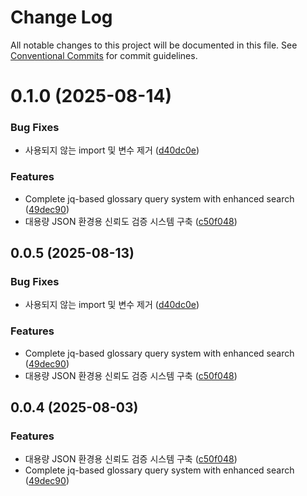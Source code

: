 # Change Log

All notable changes to this project will be documented in this file.
See [Conventional Commits](https://conventionalcommits.org) for commit guidelines.

# 0.1.0 (2025-08-14)


### Bug Fixes

* 사용되지 않는 import 및 변수 제거 ([d40dc0e](https://github.com/context-action/context-action/commit/d40dc0e2dfd9f277f334ec156a0218f56570ae10))


### Features

* Complete jq-based glossary query system with enhanced search ([49dec90](https://github.com/context-action/context-action/commit/49dec9091245a20645e69711af128e7e395395f8))
* 대용량 JSON 환경용 신뢰도 검증 시스템 구축 ([c50f048](https://github.com/context-action/context-action/commit/c50f048f2f6dc9ee0f6618e04ad430ac9ff726c7))





## 0.0.5 (2025-08-13)


### Bug Fixes

* 사용되지 않는 import 및 변수 제거 ([d40dc0e](https://github.com/context-action/context-action/commit/d40dc0e2dfd9f277f334ec156a0218f56570ae10))


### Features

* Complete jq-based glossary query system with enhanced search ([49dec90](https://github.com/context-action/context-action/commit/49dec9091245a20645e69711af128e7e395395f8))
* 대용량 JSON 환경용 신뢰도 검증 시스템 구축 ([c50f048](https://github.com/context-action/context-action/commit/c50f048f2f6dc9ee0f6618e04ad430ac9ff726c7))





## 0.0.4 (2025-08-03)


### Features

* 대용량 JSON 환경용 신뢰도 검증 시스템 구축 ([c50f048](https://github.com/context-action/context-action/commit/c50f048f2f6dc9ee0f6618e04ad430ac9ff726c7))
* Complete jq-based glossary query system with enhanced search ([49dec90](https://github.com/context-action/context-action/commit/49dec9091245a20645e69711af128e7e395395f8))
